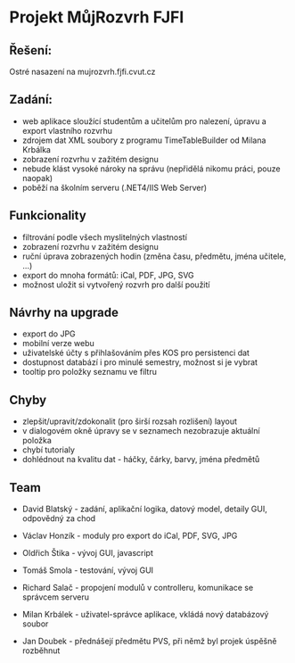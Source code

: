 # Projekt MůjRozvrh FJFI

## Řešení:
Ostré nasazení na mujrozvrh.fjfi.cvut.cz

## Zadání:
* web aplikace sloužící studentům a učitelům pro nalezení, úpravu a export vlastního rozvrhu
* zdrojem dat XML soubory z programu TimeTableBuilder od Milana Krbálka
* zobrazení rozvrhu v zažitém designu
* nebude klást vysoké nároky na správu (nepřidělá nikomu práci, pouze naopak)
* poběží na školním serveru (.NET4/IIS Web Server)

## Funkcionality
* filtrování podle všech myslitelných vlastností
* zobrazení rozvrhu v zažitém designu
* ruční úprava zobrazených hodin (změna času, předmětu, jména učitele, ...)
* export do mnoha formátů: iCal, PDF, JPG, SVG
* možnost uložit si vytvořený rozvrh pro další použití

## Návrhy na upgrade 
* export do JPG
* mobilní verze webu
* uživatelské účty s přihlašováním přes KOS pro persistenci dat
* dostupnost databází i pro minulé semestry, možnost si je vybrat
* tooltip pro položky seznamu ve filtru

## Chyby
* zlepšit/upravit/zdokonalit (pro širší rozsah rozlišení) layout
* v dialogovém okně úpravy se v seznamech nezobrazuje aktuální položka
* chybí tutorialy
* dohlédnout na kvalitu dat - háčky, čárky, barvy, jména předmětů

## Team
* David Blatský - zadání, aplikační logika, datový model, detaily GUI, odpovědný za chod
* Václav Honzík - moduly pro export do iCal, PDF, SVG, JPG
* Oldřich Štika - vývoj GUI, javascript
* Tomáš Smola - testování, vývoj GUI
* Richard Salač - propojení modulů v controlleru, komunikace se správcem serveru

* Milan Krbálek - uživatel-správce aplikace, vkládá nový databázový soubor
* Jan Doubek - přednášejí předmětu PVS, při němž byl projek úspěšně rozběhnut
